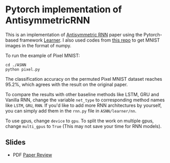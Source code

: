# Pytorch implementation of AntisymmetricRNN
This is an implementation of [Antisymmetric RNN](https://openreview.net/pdf?id=ryxepo0cFX)
paper using the Pytorch-based framework [Learner](https://github.com/jpzxshi/learner). I also used codes from [this repo](https://github.com/hsjeong5/MNIST-for-Numpy) to get MNIST images in the format of numpy.

To run the example of Pixel MNIST:
```
cd ./ASNN
python pixel.py
```

The classification accuracy on the permuted Pixel MNIST dataset reaches 95.2%, which agrees with the result on the original paper.

To compare the results with other baseline methods like LSTM, GRU and Vanilla RNN, change the variable `net_type` to corresponding method names like `LSTM`, `GRU`, `RNN`. If you'd like to add more RNN architectures by yourself, you can simply add them in the `rnn.py` file in `ASNN/learner/nn`. 

To use gpus, change `device` to `gpu`. To split the work on multiple gpus, change `multi_gpus` to `True` (This may not save your time for RNN models).

## Slides
* PDF [Paper Review](Antisymmetric_RNN.pdf)


